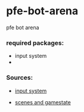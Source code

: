 # pfe-bot-arena
pfe bot arena 

### required packages:
- input system
- 


### Sources:
- [input system](https://blogs.unity3d.com/2019/10/14/introducing-the-new-input-system/?utm_source=youtube&utm_medium=social&utm_campaign=engine_global_generalpromo_2019-10-14_input-system&utm_content=blog) 


- [scenes and gamestate](https://www.youtube.com/watch?v=aq8Myv1fxBU)